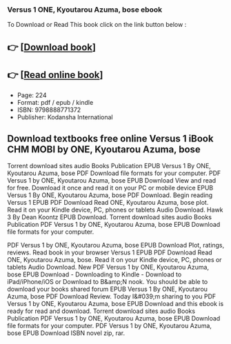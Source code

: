 ### Versus 1 ONE, Kyoutarou Azuma, bose ebook

To Download or Read This book click on the link button below :

## 👉  [**[Download book](http://ebooksharez.info/download.php?group=book&from=github.com&id=718452&lnk=1064 "Download book")**]

## 👉  [**[Read online book](http://ebooksharez.info/download.php?group=book&from=github.com&id=718452&lnk=1064 "Read online book")**]


* Page: 224
* Format: pdf / epub / kindle
* ISBN: 9798888771372
* Publisher: Kodansha International



## Download textbooks free online Versus 1 iBook CHM MOBI by ONE, Kyoutarou Azuma, bose


Torrent download sites audio Books Publication EPUB Versus 1 By ONE, Kyoutarou Azuma, bose PDF Download file formats for your computer. PDF Versus 1 by ONE, Kyoutarou Azuma, bose EPUB Download View and read for free. Download it once and read it on your PC or mobile device EPUB Versus 1 By ONE, Kyoutarou Azuma, bose PDF Download. Begin reading Versus 1 EPUB PDF Download Read ONE, Kyoutarou Azuma, bose plot. Read it on your Kindle device, PC, phones or tablets Audio Download. Hawk 3 By Dean Koontz EPUB Download. Torrent download sites audio Books Publication PDF Versus 1 by ONE, Kyoutarou Azuma, bose EPUB Download file formats for your computer.

PDF Versus 1 by ONE, Kyoutarou Azuma, bose EPUB Download Plot, ratings, reviews. Read book in your browser Versus 1 EPUB PDF Download Read ONE, Kyoutarou Azuma, bose. Read it on your Kindle device, PC, phones or tablets Audio Download. New PDF Versus 1 by ONE, Kyoutarou Azuma, bose EPUB Download - Downloading to Kindle - Download to iPad/iPhone/iOS or Download to B&amp;amp;N nook. You should be able to download your books shared forum EPUB Versus 1 By ONE, Kyoutarou Azuma, bose PDF Download Review. Today I&amp;#039;m sharing to you PDF Versus 1 by ONE, Kyoutarou Azuma, bose EPUB Download and this ebook is ready for read and download. Torrent download sites audio Books Publication PDF Versus 1 by ONE, Kyoutarou Azuma, bose EPUB Download file formats for your computer. PDF Versus 1 by ONE, Kyoutarou Azuma, bose EPUB Download ISBN novel zip, rar.





